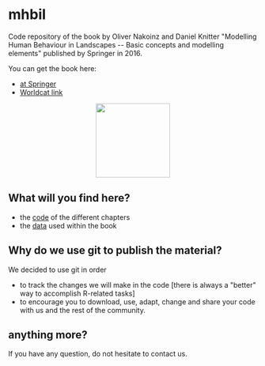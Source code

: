 # mhbil
Code repository of the book by Oliver Nakoinz and Daniel Knitter "Modelling Human Behaviour in Landscapes -- Basic concepts and modelling elements" published by Springer in 2016.

You can get the book here:

- [at Springer](http://www.springer.com/de/book/9783319295367)
- [Worldcat link](http://www.worldcat.org/oclc/933567741)

<p align="center">
  <img src="https://images.springer.com/sgw/books/medium/9783319295367.jpg" width="150"/>
</p>

## What will you find here?

- the [code](code) of the different chapters
- the [data](data) used within the book

## Why do we use git to publish the material?
We decided to use git in order

- to track the changes we will make in the code [there is always a "better" way to accomplish R-related tasks]
- to encourage you to download, use, adapt, change and share your code with us and the rest of the community.

## anything more?
If you have any question, do not hesitate to contact us. 

